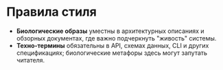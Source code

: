 <!-- neira:meta
id: NEI-20250601-style-rules
intent: docs
summary: Краткие правила использования биологических образов и техно-терминов.
-->

# Правила стиля

- **Биологические образы** уместны в архитектурных описаниях и обзорных документах, где важно подчеркнуть "живость" системы.
- **Техно-термины** обязательны в API, схемах данных, CLI и других спецификациях; биологические метафоры здесь могут запутать читателя.
